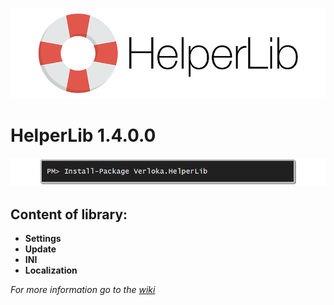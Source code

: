 [![Readme Photo](https://raw.githubusercontent.com/ogycode/HelperLib/master/merch/logo.png)](https://www.nuget.org/packages/Verloka.HelperLib)

# HelperLib 1.4.0.0 

[![NugetPhoto](https://raw.githubusercontent.com/ogycode/HelperLib/master/merch/nuget.png)](https://www.nuget.org/packages/Verloka.HelperLib)

## Content of library:
 - **Settings**
 - **Update**
 - **INI**
 - **Localization**

*For more information go to the [wiki](https://github.com/ogycode/HelperLib/wiki)*

